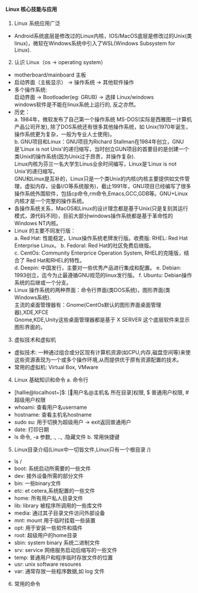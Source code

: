 
#### Linux 核心技能与应用  

1. Linux 系统应用广泛
* Android系统底层是修改过的Linux内核，IOS/MacOS底层是修改过的Unix(类linux)，微软在Windows系统中引入了WSL(Windows Subsystem for Linux).

2. 认识 Linux（os -> operating system）
* motherboard/mainboard 主板
* 启动界面（主板显示） -> 操作系统 -> 其他软件操作
* 多个操作系统:  
  启动界面 -> Bootloader(eg: GRUB) -> 选择 Linux/windows  
  windows软件是不能在linux系统上运行的, 反之亦然。
* 历史：  
a. 1984年，微软发布了自己第一个操作系统 MS-DOS(实际是西雅图一计算机产品公司开发), 除了DOS系统还有很多其他操作系统，如 Unix(1970年诞生，操作系统更为复杂，一般为专业人士使用)。  
b. GNU项目和Linux：GNU项目为Richard Stallman在1984年创立，GNU是'Linux is not Unix'的递归缩写，当时创立GUN项目的首要目的是创建一个类Unix的操作系统(因为Unix过于昂贵，并操作复杂).  
Linux内核为芬兰一名大学生Linus业余时间编写，Linux是‘Linux is not Unix’的递归缩写。  
GNU和Linux是互补的，Linux只是一个类Unix的内核(内核主要提供如文件管理，虚拟内存，设备I/O等系统服务)，截止1991年，GNU项目已经编写了很多操作系统外围软件，包括cp命令,rm命令,Emacs,GCC,GDB等。GNU+Linux内核才是一个完整的操作系统。
* 各操作系统关系，MacOS和Linux的设计理念都是基于Unix(只是复刻其运行模式，源代码不同)，目前大部分windows操作系统都是基于革命性的Windows NT内核。
* Linux 的主要不同发行版：  
a. Red Hat: 性能稳定，Linux操作系统老牌发行版。收费版: RHEL: Red Hat Enterprise Linux。
b. Fedoral: Red Hat的社区免费后继版。  
c. CentOs: Community Enterprice Operation System, RHEL的克隆版，结合了 Red Hat和RHEL的特性。  
d. Deepin: 中国发行，主要对一些优秀产品进行集成和配置。
e. Debian: 1993创立，迄今为止最遵循GNU规范的linux发行版。
f. Ubuntu: Debian操作系统的后继或一个分支。  
* Linux 操作系统的两种界面：命令行界面(类DOS系统)，图形界面(类Windows系统).  
主流的桌面管理器有：Gnome(CentOs默认的图形界面桌面管理器),XDE,XFCE  
Gnome,KDE,Unity这些桌面管理器都是基于 X SERVER 这个底层软件来显示图形界面的。

3. 虚拟技术和虚拟机
* 虚拟技术: 一种通过组合或分区现有计算机资源(如CPU,内存,磁盘空间等)来使这些资源表现为一个或多个操作环境,从而提供优于原有资源配置的技术。
* 常用的虚拟机: Virtual Box, VMware

4. Linux 基础知识和命令
a. 命令行  
* [hallie@localhost~]$: [用户名@主机名 所在目录]权限, $ 普通用户权限, # 超级用户权限
* whoami: 查看用户名username
* hostname: 查看主机名hostname
* sudo su: 用于切换为超级用户 -> exit返回普通用户
* date: 打印日期
* ls 命令, -a 参数, ., .., .隐藏文件
b. 常用快捷键

5. Linux目录介绍(Linux中一切皆文件,Linux只有一个根目录 /)
* ls /
* boot: 系统启动所需要的一些文件
* dev: 接外设备所需的部分文件
* bin: 一些binary文件
* etc: et cetera,系统配置的一些文件 
* home: 所有用户私人目录文件
* lib: library 被程序所调用的一些库文件
* media: 通过其子目录文件访问外部设备
* mnt: mount 用于临时挂载一些装置
* opt: 用于安装一些软件和插件
* root: 超级用户的home目录
* sbin: system binary 系统二进制文件
* srv: service 网络服务启动后缩写的一些文件
* temp: 普通用户和程序临时存放文件的位置
* usr: unix software resoures
* var: 通常存放一些程序数据,如 log 文件

6. 常用的命令












